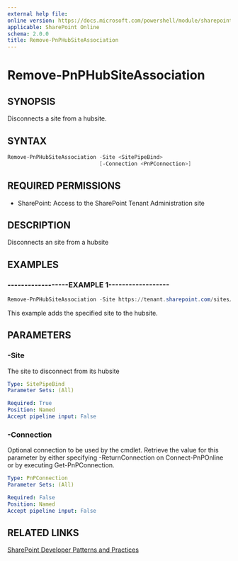 ```yaml
---
external help file:
online version: https://docs.microsoft.com/powershell/module/sharepoint-pnp/remove-pnphubsiteassociation
applicable: SharePoint Online
schema: 2.0.0
title: Remove-PnPHubSiteAssociation
---
```


# Remove-PnPHubSiteAssociation

## SYNOPSIS
Disconnects a site from a hubsite.

## SYNTAX 

```powershell
Remove-PnPHubSiteAssociation -Site <SitePipeBind>
                             [-Connection <PnPConnection>]
```

## REQUIRED PERMISSIONS

* SharePoint: Access to the SharePoint Tenant Administration site

## DESCRIPTION
Disconnects an site from a hubsite

## EXAMPLES

### ------------------EXAMPLE 1------------------
```powershell
Remove-PnPHubSiteAssociation -Site https://tenant.sharepoint.com/sites/mysite
```

This example adds the specified site to the hubsite.

## PARAMETERS

### -Site
The site to disconnect from its hubsite

```yaml
Type: SitePipeBind
Parameter Sets: (All)

Required: True
Position: Named
Accept pipeline input: False
```

### -Connection
Optional connection to be used by the cmdlet. Retrieve the value for this parameter by either specifying -ReturnConnection on Connect-PnPOnline or by executing Get-PnPConnection.

```yaml
Type: PnPConnection
Parameter Sets: (All)

Required: False
Position: Named
Accept pipeline input: False
```

## RELATED LINKS

[SharePoint Developer Patterns and Practices](https://aka.ms/sppnp)